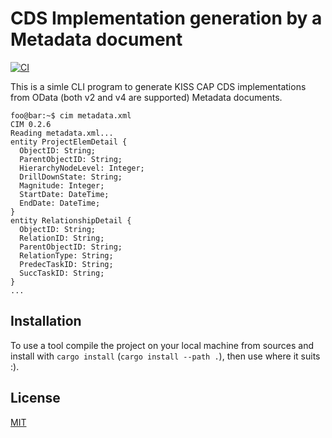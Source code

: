 # **C**DS **I**mplementation generation by a **M**etadata document

[![CI](https://github.com/zkud/cim/actions/workflows/ci.yml/badge.svg)](https://github.com/zkud/cim/actions/workflows/ci.yml)

This is a simle CLI program to generate KISS CAP CDS implementations from OData (both v2 and v4 are supported) Metadata documents.

```console
foo@bar:~$ cim metadata.xml
CIM 0.2.6
Reading metadata.xml...
entity ProjectElemDetail {
  ObjectID: String;
  ParentObjectID: String;
  HierarchyNodeLevel: Integer;
  DrillDownState: String;
  Magnitude: Integer;
  StartDate: DateTime;
  EndDate: DateTime;
}
entity RelationshipDetail {
  ObjectID: String;
  RelationID: String;
  ParentObjectID: String;
  RelationType: String;
  PredecTaskID: String;
  SuccTaskID: String;
}
...
```

## Installation

To use a tool compile the project on your local machine from sources and install with ```cargo install``` (```cargo install --path .```), then use where it suits :).

## License

[MIT](LICENSE)
